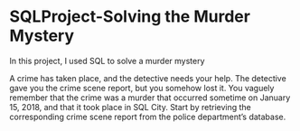# SQLProject-Solving the Murder Mystery
In this project, I used SQL to solve a murder mystery

A crime has taken place, and the detective needs your help. The detective gave you the crime scene report, but you somehow lost it. You vaguely remember that the crime was a murder that occurred sometime on January 15, 2018, and that it took place in SQL City. Start by retrieving the corresponding crime scene report from the police department’s database. 
